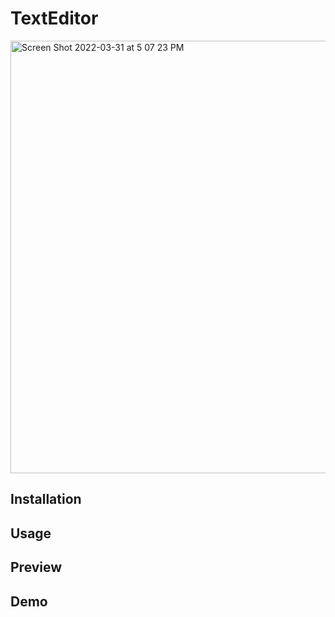# TextEditor

<img width="692" alt="Screen Shot 2022-03-31 at 5 07 23 PM" src="https://user-images.githubusercontent.com/92745804/161149556-88b3ff6b-b7e3-4d1f-bbca-f57a2ad5fe19.png">

## Installation


## Usage


## Preview


## Demo
